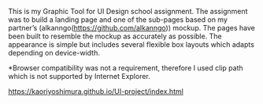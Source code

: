 This is my Graphic Tool for UI Design school assignment.
The assignment was to build a landing page and one of the sub-pages based on my partner’s (alkanngo(https://github.com/alkanngo)) mockup.
The pages have been built to resemble the mockup as accurately as possible. The appearance is simple but includes several flexible box layouts which adapts depending on device-width.

*Browser compatibility was not a requirement, therefore I used clip path which is not supported by Internet Explorer.

https://kaoriyoshimura.github.io/UI-project/index.html